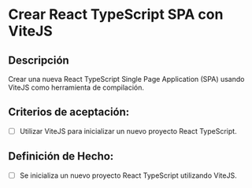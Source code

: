 # Crear React TypeScript SPA con ViteJS

## Descripción

Crear una nueva React TypeScript Single Page Application (SPA) usando ViteJS como herramienta de compilación.

## Criterios de aceptación:

- [ ] Utilizar ViteJS para inicializar un nuevo proyecto React TypeScript.

## Definición de Hecho:

- [ ] Se inicializa un nuevo proyecto React TypeScript utilizando ViteJS.